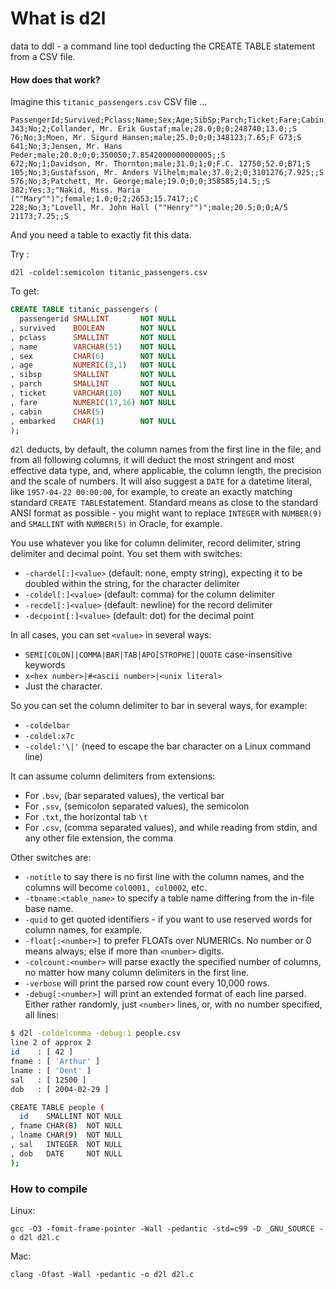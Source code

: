 # What is d2l
data to ddl  - a command line tool deducting the CREATE TABLE statement from a CSV file.
#### How does that work?
Imagine this `titanic_passengers.csv` CSV file ...
```
PassengerId;Survived;Pclass;Name;Sex;Age;SibSp;Parch;Ticket;Fare;Cabin;Embarked
343;No;2;Collander, Mr. Erik Gustaf;male;28.0;0;0;248740;13.0;;S
76;No;3;Moen, Mr. Sigurd Hansen;male;25.0;0;0;348123;7.65;F G73;S
641;No;3;Jensen, Mr. Hans Peder;male;20.0;0;0;350050;7.8542000000000005;;S
672;No;1;Davidson, Mr. Thornton;male;31.0;1;0;F.C. 12750;52.0;B71;S
105;No;3;Gustafsson, Mr. Anders Vilhelm;male;37.0;2;0;3101276;7.925;;S
576;No;3;Patchett, Mr. George;male;19.0;0;0;358585;14.5;;S
382;Yes;3;"Nakid, Miss. Maria (""Mary"")";female;1.0;0;2;2653;15.7417;;C
228;No;3;"Lovell, Mr. John Hall (""Henry"")";male;20.5;0;0;A/5 21173;7.25;;S
```
And you need a table to exactly fit this data.

Try :
```
d2l -coldel:semicolon titanic_passengers.csv
```
To get:
```SQL
CREATE TABLE titanic_passengers (
  passengerid SMALLINT       NOT NULL
, survived    BOOLEAN        NOT NULL
, pclass      SMALLINT       NOT NULL
, name        VARCHAR(51)    NOT NULL
, sex         CHAR(6)        NOT NULL
, age         NUMERIC(3,1)   NOT NULL
, sibsp       SMALLINT       NOT NULL
, parch       SMALLINT       NOT NULL
, ticket      VARCHAR(10)    NOT NULL
, fare        NUMERIC(17,16) NOT NULL
, cabin       CHAR(5)       
, embarked    CHAR(1)        NOT NULL
);
```
`d2l` deducts, by default, the column names from the first line in the file; and from all following columns, it will deduct the most stringent and most effective data type, and, where applicable, the column length, the precision and the scale of numbers. It will also suggest a `DATE` for a datetime literal, like `1957-04-22 00:00:00`, for example, to create an exactly matching standard `CREATE TABLE`statement.
Standard means as close to the standard ANSI format as possible - you might want to replace `INTEGER` with `NUMBER(9)` and `SMALLINT` with `NUMBER(5)` in Oracle, for example.

You use whatever you like for column delimiter, record delimiter, string delimiter and decimal point.
You set them with switches:

 - `-chardel[:]<value>` (default: none, empty string), expecting it to be doubled within the string, for the character delimiter
 - `-coldel[:]<value>` (default: comma) for the column delimiter
 - `-recdel[:]<value>` (default: newline) for the record delimiter
 - `-decpoint[:]<value>` (default: dot) for the decimal point

In all cases, you can set `<value>` in several ways:

 - `SEMI[COLON]|COMMA|BAR|TAB|APO[STROPHE]|QUOTE` case-insensitive keywords
 - `x<hex number>|#<ascii number>|<unix literal>`
 - Just the character.

So you can set the column delimiter to bar in several ways, for example:
 - `-coldelbar`
 - `-coldel:x7c`
 - `-coldel:'\|'` (need to escape the bar character on a Linux command line)

It can assume column delimiters from extensions:
 - For `.bsv`, (bar separated values), the vertical bar
 - For `.ssv`, (semicolon separated values), the semicolon
 - For `.txt`, the horizontal tab `\t`
 - For `.csv`, (comma separated values), and while reading from stdin, and any other file extension, the comma

Other switches are:

 - `-notitle` to say there is no first line with the column names, and the columns will become `col0001, col0002`, etc.
 - `-tbname:<table_name>` to specify a table name differing from the in-file base name.
 - `-quid` to get quoted identifiers - if you want to use reserved words for column names, for example.
 - `-float[:<number>]` to prefer FLOATs over NUMERICs. No number or 0 means always; else if more than `<number>` digits.
 - `-colcount:<number>` will parse exactly the specified number of columns, no matter how many column delimiters in the first line.
 - `-verbose` will print the parsed row count every 10,000 rows.
 - `-debug[:<number>]` will print an extended format of each line parsed. Either rather randomly, just `<number>` lines, or, with no number specified, all lines:
 ```bash
 $ d2l -coldelcomma -debug:1 people.csv 
line 2 of approx 2
id    : [ 42 ]
fname : [ 'Arthur' ]
lname : [ 'Dent' ]
sal   : [ 12500 ]
dob   : [ 2004-02-29 ]

CREATE TABLE people (
   id    SMALLINT NOT NULL
, fname CHAR(8)  NOT NULL
, lname CHAR(9)  NOT NULL
, sal   INTEGER  NOT NULL
, dob   DATE     NOT NULL
);
```
### How to compile
Linux:
```
gcc -O3 -fomit-frame-pointer -Wall -pedantic -std=c99 -D _GNU_SOURCE -o d2l d2l.c
```
Mac:
```
clang -Ofast -Wall -pedantic -o d2l d2l.c
```
